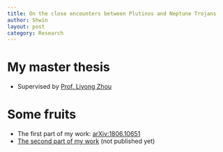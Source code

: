 ```yaml
---
title: On the close encounters between Plutinos and Neptune Trojans
author: Shwin
layout: post
category: Research
---
```


# My master thesis
* Supervised by [Prof. Liyong Zhou](https://www.iau.org/administration/membership/individual/11403/)

# Some fruits
* The first part of my work: [arXiv:1806.10651](https://arxiv.org/abs/1806.10651)
* [The second part of my work](https://drive.google.com/file/d/19xFIkZCMgcgWxDC48muLSaU5ZTmiNb7_/view?usp=sharing) (not published yet)
